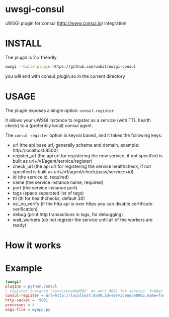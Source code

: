 uwsgi-consul
============

uWSGI plugin for consul (http://www.consul.io) integration

INSTALL
=======

The plugin is 2.x friendly:

```sh
uwsgi --build-plugin https://github.com/unbit/uwsgi-consul
```

you will end with consul_plugin.so in the current directory

USAGE
=====

The plugin exposes a single option: `consul-register`

It allows your uWSGI instance to register as a service (with TTL health ckeck) to a (preferibly local) consul agent.

The `consul-register` option is keyval based, and it takes the following keys:

* url (the api base url, generally scheme and domain, example: http://localhost:8500)
* register_url (the api url for registering the new service, if not specified is built as url+/v1/agent/service/register)
* check_url (the api url for registering the service healthcheck, if not specified is built as url+/v1/agent/check/pass/service:+id)
* id (the service id, required)
* name (the service instance name, required)
* port (the service instance port)
* tags (space separated list of tags)
* ttl (ttl for healthchecks, default 30)
* ssl_no_verify (if the http api is over https you can disable certificate verification)
* debug (print http transactions in logs, for debugging)
* wait_workers (do not register the service until all of the workers are ready)

How it works
============

Example
=======

```ini
[uwsgi]
plugins = python,consul
; register instance 'servicenode0002' on port 9091 for service 'foobar', waiting for workers
consul-register = url=http://localhost:8500,id=servicenode0002,name=foobar,port=9091,ttl=30,wait_workers=1
http-socket = :9091
processes = 4
wsgi-file = myapp.py
```
